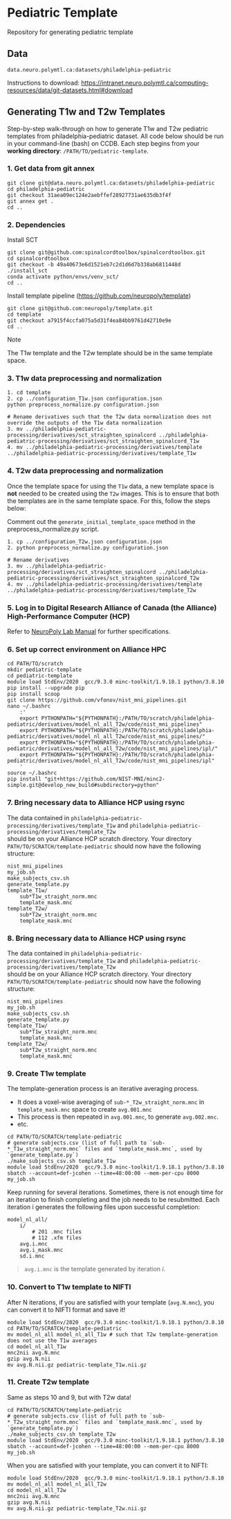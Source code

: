 # Pediatric Template
Repository for generating pediatric template

## Data

`data.neuro.polymtl.ca:datasets/philadelphia-pediatric`

Instructions to download: https://intranet.neuro.polymtl.ca/computing-resources/data/git-datasets.html#download

## Generating T1w and T2w Templates
Step-by-step walk-through on how to generate T1w and T2w pediatric templates from philadelphia-pediatric dataset.
All code below should be run in your command-line (bash) on CCDB. Each step begins from your **working directory**: `/PATH/TO/pediatric-template`.

### 1. Get data from git annex
```
git clone git@data.neuro.polymtl.ca:datasets/philadelphia-pediatric
cd philadelphia-pediatric
git checkout 31aea09ec124e2aebffef28927731ae635db3f4f
git annex get .
cd ..
```


### 2. Dependencies

Install SCT
```
git clone git@github.com:spinalcordtoolbox/spinalcordtoolbox.git
cd spinalcordtoolbox
git checkout -b 49a40673e6d1521eb7c2d1d6d7b338ab6811448d
./install_sct
conda activate python/envs/venv_sct/
cd ..
```

Install template pipeline (https://github.com/neuropoly/template)
```
git clone git@github.com:neuropoly/template.git
cd template
git checkout a7915f4ccfa075a5d31f4ea84bb9761d42710e9e
cd ..
```

> [!NOTE]  
> The T1w template and the T2w template should be in the same template space.

### 3. T1w data preprocessing and normalization
```
1. cd template
2. cp ../configuration_T1w.json configuration.json
python preprocess_normalize.py configuration.json

# Rename derivatives such that the T2w data normalization does not override the outputs of the T1w data normalization
3. mv ../philadelphia-pediatric-processing/derivatives/sct_straighten_spinalcord ../philadelphia-pediatric-processing/derivatives/sct_straighten_spinalcord_T1w
4. mv ../philadelphia-pediatric-processing/derivatives/template ../philadelphia-pediatric-processing/derivatives/template_T1w
```


### 4. T2w data preprocessing and normalization

Once the template space for using the `T1w` data, a new template space is **not** needed to be created using the `T2w` images. This is to ensure that both the templates are in the same template space. For this, follow the steps below:

Comment out the `generate_initial_template_space` method in the preprocess_normalize.py script.

``` 
1. cp ../configuration_T2w.json configuration.json
2. python preprocess_normalize.py configuration.json

# Rename derivatives
3. mv ../philadelphia-pediatric-processing/derivatives/sct_straighten_spinalcord ../philadelphia-pediatric-processing/derivatives/sct_straighten_spinalcord_T2w
4. mv ../philadelphia-pediatric-processing/derivatives/template ../philadelphia-pediatric-processing/derivatives/template_T2w
```


### 5. Log in to Digital Research Alliance of Canada (the Alliance) High-Performance Computer (HCP)
Refer to [NeuroPoly Lab Manual](https://intranet.neuro.polymtl.ca/computing-resources/compute-canada.html) for further specifications.


### 6. Set up correct environment on Alliance HPC
```
cd PATH/TO/scratch
mkdir pediatric-template
cd pediatric-template
module load StdEnv/2020  gcc/9.3.0 minc-toolkit/1.9.18.1 python/3.8.10
pip install --upgrade pip
pip install scoop
git clone https://github.com/vfonov/nist_mni_pipelines.git
nano ~/.bashrc
    :'
    export PYTHONPATH="${PYTHONPATH}:/PATH/TO/scratch/philadelphia-pediatric/derivatives/model_nl_all_T2w/code/nist_mni_pipelines"
    export PYTHONPATH="${PYTHONPATH}:/PATH/TO/scratch/philadelphia-pediatric/derivatives/model_nl_all_T2w/code/nist_mni_pipelines/"
    export PYTHONPATH="${PYTHONPATH}:/PATH/TO/scratch/philadelphia-pediatric/derivatives/model_nl_all_T2w/code/nist_mni_pipelines/ipl/"
    export PYTHONPATH="${PYTHONPATH}:/PATH/TO/scratch/philadelphia-pediatric/derivatives/model_nl_all_T2w/code/nist_mni_pipelines/ipl"
    '
source ~/.bashrc
pip install "git+https://github.com/NIST-MNI/minc2-simple.git@develop_new_build#subdirectory=python"
```


### 7. Bring necessary data to Alliance HCP using rsync
The data contained in `philadelphia-pediatric-processing/derivatives/template_T1w` and `philadelphia-pediatric-processing/derivatives/template_T2w`\
    should be on your Alliance HCP scratch directory.
Your directory `PATH/TO/SCRATCH/template-pediatric` should now have the following structure:
```
nist_mni_pipelines
my_job.sh
make_subjects_csv.sh
generate_template.py
template_T1w/
    sub*T1w_straight_norm.mnc
    template_mask.mnc
template_T2w/
    sub*T2w_straight_norm.mnc
    template_mask.mnc
```


### 8. Bring necessary data to Alliance HCP using rsync
The data contained in `philadelphia-pediatric-processing/derivatives/template_T1w` and `philadelphia-pediatric-processing/derivatives/template_T2w`\
    should be on your Alliance HCP scratch directory.
Your directory `PATH/TO/SCRATCH/template-pediatric` should now have the following structure:
```
nist_mni_pipelines
my_job.sh
make_subjects_csv.sh
generate_template.py
template_T1w/
    sub*T1w_straight_norm.mnc
    template_mask.mnc
template_T2w/
    sub*T2w_straight_norm.mnc
    template_mask.mnc
```


### 9. Create T1w template

The template-generation process is an iterative averaging process.
* It does a voxel-wise averaging of `sub-*_T2w_straight_norm.mnc` in `template_mask.mnc` space to create `avg.001.mnc`
* This process is then repeated in `avg.001.mnc`, to generate `avg.002.mnc`.
* etc.

```
cd PATH/TO/SCRATCH/template-pediatric
# generate subjects.csv (list of full path to `sub-*_T1w_straight_norm.mnc` files and `template_mask.mnc`, used by `generate_template.py`)
./make_subjects_csv.sh template_T1w  
module load StdEnv/2020  gcc/9.3.0 minc-toolkit/1.9.18.1 python/3.8.10
sbatch --account=def-jcohen --time=48:00:00 --mem-per-cpu 8000 my_job.sh
```

Keep running for several iterations. Sometimes, there is not enough time for an iteration to finish completing and the job needs to be resubmitted.
Each iteration i generates the following files upon successful completion:
```
model_nl_all/
    i/
        # 201 .mnc files
        # 112 .xfm files
    avg.i.mnc
    avg.i_mask.mnc
    sd.i.mnc
```
> `avg.i.mnc` is the template generated by iteration _i_.


### 10. Convert to T1w template to NIFTI

After N iterations, if you are satisfied with your template (`avg.N.mnc`), you can convert it to NIFTI format and save it!
```
module load StdEnv/2020  gcc/9.3.0 minc-toolkit/1.9.18.1 python/3.8.10
cd PATH/TO/SCRATCH/template-pediatric
mv model_nl_all model_nl_all_T1w # such that T2w template-generation does not use the T1w averages
cd model_nl_all_T1w
mnc2nii avg.N.mnc
gzip avg.N.nii
mv avg.N.nii.gz pediatric-template_T1w.nii.gz
```


### 11. Create T2w template

Same as steps 10 and 9, but with T2w data!

```
cd PATH/TO/SCRATCH/template-pediatric
# generate subjects.csv (list of full path to `sub-*_T2w_straight_norm.mnc` files and `template_mask.mnc`, used by `generate_template.py`)
./make_subjects_csv.sh template_T2w  
module load StdEnv/2020  gcc/9.3.0 minc-toolkit/1.9.18.1 python/3.8.10
sbatch --account=def-jcohen --time=48:00:00 --mem-per-cpu 8000 my_job.sh
```
When you are satisfied with your template, you can convert it to NIFTI:
```
module load StdEnv/2020  gcc/9.3.0 minc-toolkit/1.9.18.1 python/3.8.10
mv model_nl_all model_nl_all_T2w
cd model_nl_all_T2w
mnc2nii avg.N.mnc
gzip avg.N.nii
mv avg.N.nii.gz pediatric-template_T2w.nii.gz
```
